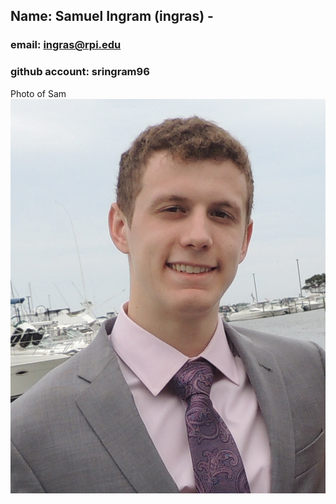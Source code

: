 ## Name: Samuel Ingram (ingras) - 
### email: ingras@rpi.edu 
### github account: sringram96
Photo of Sam ![Sam](Lab01/images/Samheadshot.jpg)
